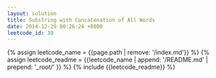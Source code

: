 ```yaml
---
layout: solution
title: Substring with Concatenation of All Words
date: 2014-12-29 00:26:24 +0800
leetcode_id: 30
---
```

{% assign leetcode_name = {{page.path | remove: '/index.md'}}  %}
{% assign leetcode_readme = {{leetcode_name | append: '/README.md' | prepend: '_root/' }}  %}
{% include {{leetcode_readme}} %}
